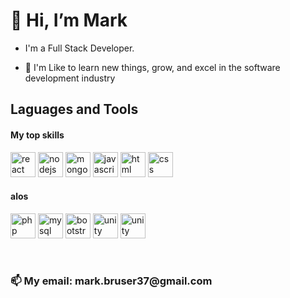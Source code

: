 # 👋 Hi, I’m Mark
- I'm a Full Stack Developer.

- 👀 I'm Like to learn new things, grow, and excel in the software development industry


## Laguages and Tools 
 <h4> My top skills </h4>
<p>

  <a>
    <img alt="react" src="https://user-images.githubusercontent.com/105708108/179501244-312777d8-190c-452f-8d5c-42b25367e7a5.png" width="40" height="40"/>
  </a>
  <a>
    <img alt="nodejs" src="https://user-images.githubusercontent.com/105708108/179501101-a1854b00-b397-4fbb-af50-d45342ae3ff2.png" width="40" height="40"/>
  </a>
  <a>
    <img alt="mongodb" src="https://cdn.icon-icons.com/icons2/2415/PNG/512/mongodb_original_wordmark_logo_icon_146425.png" width="40" height="40"/>
  </a>
  <a>
    <img alt='javascript' src="https://user-images.githubusercontent.com/105708108/179499771-db586db7-1058-4ba5-9ec0-30164fe3a5f4.png" width="40" height="40"/>
  </a> 
 
  <a>
    <img alt="html" src="https://user-images.githubusercontent.com/105708108/179500788-54faf592-924b-4121-ae04-ff4bf0df9372.png" width="40" height="40"/>
  </a>
  
  <a>
    <img alt="css" src="https://user-images.githubusercontent.com/105708108/179493920-a06948f9-7a89-4c87-a741-0b1c3366e41d.png" width="40" height="40"/>
  </a>
</p>

<h4> alos </h4>
<p>
   <a>
    <img alt="php" src="https://user-images.githubusercontent.com/105708108/179523730-026d0359-4e78-4bf4-a00e-c78ce04f2889.png" width="40" height="40"/>
  </a>
  

  <a>
    <img alt="mysql" src="https://user-images.githubusercontent.com/105708108/179523524-f9f97557-37c4-43b1-8db1-eb9cb31801dd.png" width="40" height="40"/>
  </a>
 
  <a>
    <img alt="bootstrap" src="https://user-images.githubusercontent.com/105708108/179523089-3dd6af89-d5a1-43ad-b5d7-759eaf7ad21c.png" width="40" height="40"/>
  </a>
  
   <a>
    <img alt="unity" src="https://user-images.githubusercontent.com/105708108/179514927-a74a9fe1-9103-4c0a-9a1f-e7bdb4ab0c9d.png" width="40" height="40"/>
  </a>
  
   <a>
    <img alt="unity" src="https://user-images.githubusercontent.com/105708108/179524118-9d806ca1-d457-45f2-a7f7-20eaf8ab22b9.png" width="40" height="40"/>
  </a>
  
</p>

<br/>

<h3> 📫 My email: mark.bruser37@gmail.com </h3>

<!---
MarkBr37/MarkBr37 is a ✨ special ✨ repository because its `README.md` (this file) appears on your GitHub profile.
You can click the Preview link to take a look at your changes.

- 🌱 I’m currently learning ...
- 💞️ I’m looking to collaborate on ...
--->
